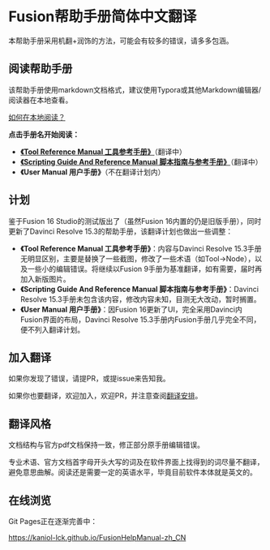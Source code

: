 # Fusion帮助手册简体中文翻译

本帮助手册采用机翻+润饰的方法，可能会有较多的错误，请多多包涵。

## 阅读帮助手册

该帮助手册使用markdown文档格式，建议使用Typora或其他Markdown编辑器/阅读器在本地查看。

[如何在本地阅读？](HELP.md)

**点击手册名开始阅读：**

- [**《Tool Reference Manual 工具参考手册》**](Tool%20Reference%20Manual/README.md)（翻译中）
- [**《Scripting Guide And Reference Manual 脚本指南与参考手册》**](Scripting%20Guide%20And%20Reference%20Manual/README.md)（翻译中）
- **《User Manual 用户手册》**（不在翻译计划内）

## 计划

鉴于Fusion 16 Studio的测试版出了（虽然Fusion 16内置的仍是旧版手册），同时更新了Davinci Resolve 15.3的帮助手册，该翻译计划也做出一些调整：

- **《Tool Reference Manual 工具参考手册》**：内容与Davinci Resolve 15.3手册无明显区别，主要是替换了一些截图，修改了一些术语（如Tool->Node），以及一些小的编辑错误。将继续以Fusion 9手册为基准翻译，如有需要，届时再加入新版图片。
- **《Scripting Guide And Reference Manual 脚本指南与参考手册》**：Davinci Resolve 15.3手册未包含该内容，修改内容未知，目测无大改动，暂时搁置。
- **《User Manual 用户手册》**：因Fusion 16更新了UI，完全采用Davinci内Fusion界面的布局，Davinci Resolve 15.3手册内Fusion手册几乎完全不同，便不列入翻译计划。

## 加入翻译

如果你发现了错误，请提PR，或提issue来告知我。

如果你也要翻译，欢迎加入，欢迎PR，并注意查阅[翻译安排](ARRANGEMENT.md)。

## 翻译风格

文档结构与官方pdf文档保持一致，修正部分原手册编辑错误。

专业术语、官方文档首字母开头大写的词及在软件界面上找得到的词尽量不翻译，避免意思曲解。阅读还是需要一定的英语水平，毕竟目前软件本体就是英文的。

## 在线浏览

Git Pages正在逐渐完善中：

https://kaniol-lck.github.io/FusionHelpManual-zh_CN